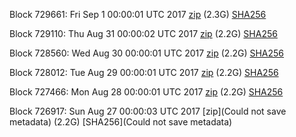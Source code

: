 Block 729661: Fri Sep  1 00:00:01 UTC 2017 [zip](https://transfer.sh/GiGmm/bootstrap.dat.20170901.zip) (2.3G) [SHA256](https://transfer.sh/11zRAb/sha256.txt)

Block 729110: Thu Aug 31 00:00:02 UTC 2017 [zip](https://transfer.sh/13koFE/bootstrap.dat.20170831.zip) (2.2G) [SHA256](https://transfer.sh/cEXt9/sha256.txt)

Block 728560: Wed Aug 30 00:00:01 UTC 2017 [zip](https://transfer.sh/oRfLX/bootstrap.dat.20170830.zip) (2.2G) [SHA256](https://transfer.sh/iDA3V/sha256.txt)

Block 728012: Tue Aug 29 00:00:01 UTC 2017 [zip](https://transfer.sh/7JIJJ/bootstrap.dat.20170829.zip) (2.2G) [SHA256](https://transfer.sh/NeeKm/sha256.txt)

Block 727466: Mon Aug 28 00:00:01 UTC 2017 [zip](https://transfer.sh/MS1FD/bootstrap.dat.20170828.zip) (2.2G) [SHA256](https://transfer.sh/zWGll/sha256.txt)

Block 726917: Sun Aug 27 00:00:03 UTC 2017 [zip](Could not save metadata) (2.2G) [SHA256](Could not save metadata)
